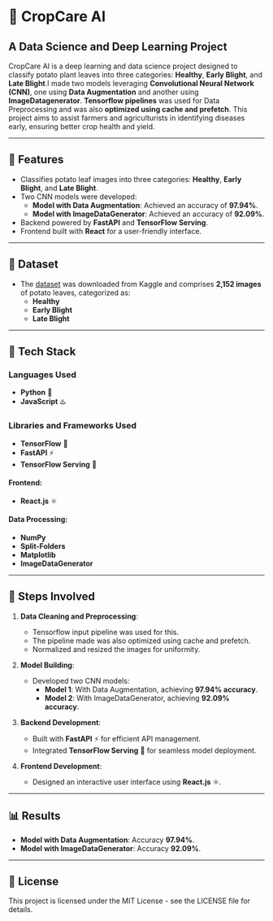 # 🌱 CropCare AI
## A Data Science and Deep Learning Project

CropCare AI is a deep learning and data science project designed to classify potato plant leaves into three categories: **Healthy**, **Early Blight**, and **Late Blight**.I made two models leveraging **Convolutional Neural Network (CNN)**, one using **Data Augmentation** and another using **ImageDatagenerator**. **Tensorflow pipelines** was used for Data Preprocessing and was also **optimized using cache and prefetch**. This project aims to assist farmers and agriculturists in identifying diseases early, ensuring better crop health and yield.

---

## 🚀 Features
- Classifies potato leaf images into three categories: **Healthy**, **Early Blight**, and **Late Blight**.
- Two CNN models were developed:
  - **Model with Data Augmentation**: Achieved an accuracy of **97.94%**.
  - **Model with ImageDataGenerator**: Achieved an accuracy of **92.09%**.
- Backend powered by **FastAPI** and **TensorFlow Serving**.
- Frontend built with **React** for a user-friendly interface.

---

## 📂 Dataset
- The [dataset](https://www.kaggle.com/datasets/arjuntejaswi/plant-village) was downloaded from Kaggle and comprises **2,152 images** of potato leaves, categorized as:
  - **Healthy**
  - **Early Blight**
  - **Late Blight**

---

## 🔧 Tech Stack

### Languages Used
- **Python** 🐍
- **JavaScript** ♨️

### Libraries and Frameworks Used
- **TensorFlow** 🧠
- **FastAPI** ⚡
- **TensorFlow Serving** 🔧

#### Frontend:
- **React.js** ⚛️

#### Data Processing:
- **NumPy**
- **Split-Folders**
- **Matplotlib**
- **ImageDataGenerator**

---

## 📜 Steps Involved
1. **Data Cleaning and Preprocessing**:
   - Tensorflow input pipeline was used for this.
   - The pipeline made was also optimized using cache and prefetch.
   - Normalized and resized the images for uniformity.

2. **Model Building**:
   - Developed two CNN models:
     - **Model 1**: With Data Augmentation, achieving **97.94% accuracy**.
     - **Model 2**: With ImageDataGenerator, achieving **92.09% accuracy**.

3. **Backend Development**:
   - Built with **FastAPI** ⚡ for efficient API management.
   - Integrated **TensorFlow Serving** 🔧 for seamless model deployment.

4. **Frontend Development**:
   - Designed an interactive user interface using **React.js** ⚛️.

---

## 📊 Results
- **Model with Data Augmentation**: Accuracy **97.94%**.
- **Model with ImageDataGenerator**: Accuracy **92.09%**.

---

## 📝 License
This project is licensed under the MIT License - see the LICENSE file for details.

